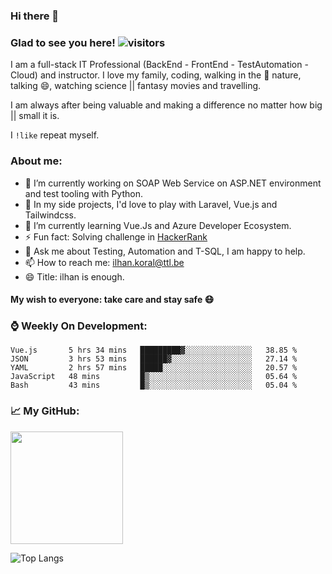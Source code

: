 ### Hi there 👋

<!--
**ikoral/ikoral** is a ✨ _special_ ✨ repository because its `README.md` (this file) appears on your GitHub profile.
-->

### Glad to see you here! ![visitors](https://visitor-badge.laobi.icu/badge?page_id=ikoral.ikoral)

I am a full-stack IT Professional (BackEnd - FrontEnd - TestAutomation - Cloud) and instructor. I love my family, coding, walking in the :herb: nature, talking 😄, watching science || fantasy movies and travelling.

I am always after being valuable and making a difference no matter how big || small it is.

I <code>!like</code> repeat myself.

### About me:
- 🔭 I’m currently working on SOAP Web Service on ASP.NET environment and test tooling with Python.
- 🔭 In my side projects, I'd love to play with Laravel, Vue.js and Tailwindcss.
- 🌱 I’m currently learning Vue.Js and Azure Developer Ecosystem.
- ⚡ Fun fact: Solving challenge in [HackerRank](https://www.hackerrank.com/ikoral)
- 💬 Ask me about Testing, Automation and T-SQL, I am happy to help.
- 📫 How to reach me: [ilhan.koral@ttl.be](mailto:ilhan.koral@ttl.be?subject=[Github])
- 😄 Title: ilhan is enough.

#### My wish to everyone: take care and stay safe :mask:

### :watch: Weekly On Development:
<!--START_SECTION:waka-->
```text
Vue.js       5 hrs 34 mins   █████████▓░░░░░░░░░░░░░░░   38.85 % 
JSON         3 hrs 53 mins   ██████▓░░░░░░░░░░░░░░░░░░   27.14 % 
YAML         2 hrs 57 mins   █████░░░░░░░░░░░░░░░░░░░░   20.57 % 
JavaScript   48 mins         █▒░░░░░░░░░░░░░░░░░░░░░░░   05.64 % 
Bash         43 mins         █▒░░░░░░░░░░░░░░░░░░░░░░░   05.04 % 
```
<!--END_SECTION:waka-->

### :chart_with_upwards_trend: My GitHub:
<img height="180em" src="https://github-readme-stats.vercel.app/api?username=ikoral&show_icons=true&hide_border=true&&count_private=true&include_all_commits=true" /></span>

![Top Langs](https://github-readme-stats.vercel.app/api/top-langs/?username=ikoral&layout=compact)



